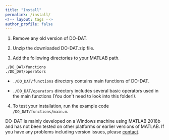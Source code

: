 ```yaml
---
title: "Install"
permalink: /install/
<!-- layout: tags -->
author_profile: false
---
```

1. Remove any old version of DO-DAT.

2. Unzip the downloaded DO-DAT.zip file.

3. Add the following directories to your MATLAB path.

```
./DO_DAT/functions
./DO_DAT/operators
```

  - `./DO_DAT/functions` directory contains main functions of DO-DAT.

  - `./DO_DAT/operators` directory includes several basic operators used in the main functions (You don't need to look into this folder!).

4. To test your installation, run the example code `/DO_DAT/functions/main.m`.

DO-DAT is mainly developed on a Windows machine using MATLAB 2018b and has not been tested on other platforms or earlier versions of MATLAB.
If you have any problems including version issues, please [contact](https://do-dat.github.io/contact/).
